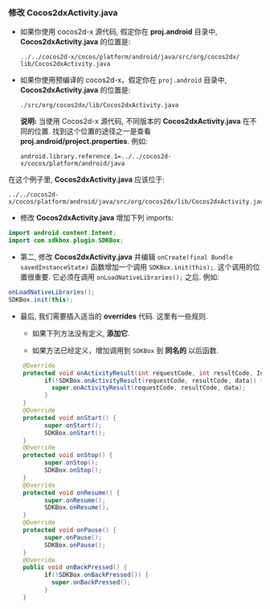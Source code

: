 ### 修改 __Cocos2dxActivity.java__
* 如果你使用 cocos2d-x 源代码, 假定你在 __proj.android__ 目录中, __Cocos2dxActivity.java__ 的位置是:

    ```
    ../../cocos2d-x/cocos/platform/android/java/src/org/cocos2dx/
    lib/Cocos2dxActivity.java
    ```

* 如果你使用预编译的 cocos2d-x，假定你在 `proj.android` 目录中, __Cocos2dxActivity.java__ 的位置是:

    ```
    ./src/org/cocos2dx/lib/Cocos2dxActivity.java
    ```

  __说明:__ 当使用 Cocos2d-x 源代码, 不同版本的 __Cocos2dxActivity.java__ 在不同的位置. 找到这个位置的途径之一是查看 __proj.android/project.properties__. 例如:
  ```
  android.library.reference.1=../../cocos2d-x/cocos/platform/android/java
  ```

在这个例子里, __Cocos2dxActivity.java__ 应该位于:

```
../../cocos2d-x/cocos/platform/android/java/src/org/cocos2dx/lib/Cocos2dxActivity.java
```

* 修改 __Cocos2dxActivity.java__ 增加下列 imports:
```java
import android.content.Intent;
import com.sdkbox.plugin.SDKBox;
```

* 第二, 修改 __Cocos2dxActivity.java__ 并编辑 `onCreate(final Bundle savedInstanceState)` 函数增加一个调用 `SDKBox.init(this);`. 这个调用的位置很重要. 它必须在调用 `onLoadNativeLibraries();` 之后. 例如:
```java
onLoadNativeLibraries();
SDKBox.init(this);
```

* 最后, 我们需要插入适当的 __overrides__ 代码. 这里有一些规则.
    * 如果下列方法没有定义, __添加它__.

    * 如果方法已经定义，增加调用到 `SDKBox` 到 __同名的__ 以后函数.
```java
    @Override
    protected void onActivityResult(int requestCode, int resultCode, Intent data) {
          if(!SDKBox.onActivityResult(requestCode, resultCode, data)) {
            super.onActivityResult(requestCode, resultCode, data);
          }
    }
    @Override
    protected void onStart() {
          super.onStart();
          SDKBox.onStart();
    }
    @Override
    protected void onStop() {
          super.onStop();
          SDKBox.onStop();
    }
    @Override
    protected void onResume() {
          super.onResume();
          SDKBox.onResume();
    }
    @Override
    protected void onPause() {
          super.onPause();
          SDKBox.onPause();
    }
    @Override
    public void onBackPressed() {
          if(!SDKBox.onBackPressed()) {
            super.onBackPressed();
          }
    }
```
